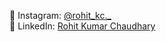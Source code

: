 📸 Instagram: [@rohit_kc._](https://www.instagram.com/rohit_kc._/?igsh=bnB0Z201bTM3Nmxz)  
💼 LinkedIn: [Rohit Kumar Chaudhary](https://www.linkedin.com/in/rohit-kumar-chaudhary-8b0874268/?utm_source=share&utm_campaign=share_via&utm_content=profile&utm_medium=android_app)
